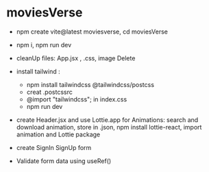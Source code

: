 # moviesVerse

- npm create vite@latest moviesverse, cd moviesVerse
- npm i, npm run dev
- cleanUp files: App.jsx , .css, image Delete
- install tailwind :

  - npm install tailwindcss @tailwindcss/postcss
  - creat .postcssrc
  - @import "tailwindcss"; in index.css
  - npm run dev

- create Header.jsx and use Lottie.app for Animations: search and download animation, store in .json, npm install lottie-react, import animation and Lottie package
- create SignIn SignUp form
- Validate form data using useRef()
